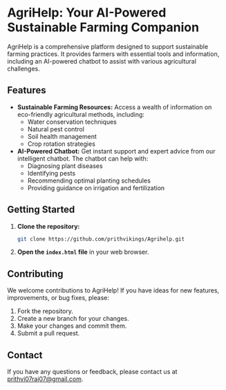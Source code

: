 # AgriHelp: Your AI-Powered Sustainable Farming Companion

AgriHelp is a comprehensive platform designed to support sustainable farming practices. It provides farmers with essential tools and information, including an AI-powered chatbot to assist with various agricultural challenges.

## Features

* **Sustainable Farming Resources:** Access a wealth of information on eco-friendly agricultural methods, including:
    * Water conservation techniques
    * Natural pest control
    * Soil health management
    * Crop rotation strategies
* **AI-Powered Chatbot:** Get instant support and expert advice from our intelligent chatbot. The chatbot can help with:
    * Diagnosing plant diseases
    * Identifying pests
    * Recommending optimal planting schedules
    * Providing guidance on irrigation and fertilization

## Getting Started

1.  **Clone the repository:**
    ```bash
    git clone https://github.com/prithvikings/Agrihelp.git
    ```
2.  **Open the `index.html` file** in your web browser.


## Contributing

We welcome contributions to AgriHelp! If you have ideas for new features, improvements, or bug fixes, please:

1.  Fork the repository.
2.  Create a new branch for your changes.
3.  Make your changes and commit them.
4.  Submit a pull request.

## Contact

If you have any questions or feedback, please contact us at prithvi07raj07@gmail.com.